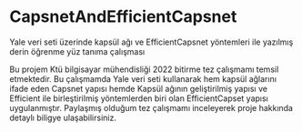 # CapsnetAndEfficientCapsnet
Yale veri seti üzerinde  kapsül ağı ve EfficientCapsnet yöntemleri ile yazılmış derin öğrenme yüz  tanıma çalışması

Bu projem Ktü bilgisayar mühendisliği 2022 bitirme tez çalışmamı temsil etmektedir.
Bu çalışmamda Yale veri seti kullanarak hem kapsül ağlarını ifade eden Capsnet yapısı hemde Kapsül ağının geliştirilmiş yapısı ve Efficient ile birleştirilmiş
yöntemlerden biri olan EfficientCapset yapısı uygulanmıştır.
Paylaşmış olduğum tez çalışmamı inceleyerek proje hakkında detaylı biligye ulaşabilirsiniz.
